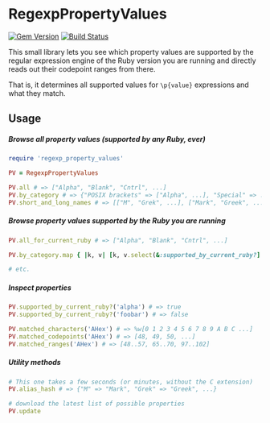 # RegexpPropertyValues

[![Gem Version](https://badge.fury.io/rb/regexp_property_values.svg)](http://badge.fury.io/rb/regexp_property_values)
[![Build Status](https://travis-ci.org/janosch-x/regexp_property_values.svg?branch=master)](https://travis-ci.org/janosch-x/regexp_property_values)

This small library lets you see which property values are supported by the regular expression engine of the Ruby version you are running and directly reads out their codepoint ranges from there.

That is, it determines all supported values for `\p{value}` expressions and what they match.

## Usage

##### Browse all property values (supported by any Ruby, ever)

```ruby
require 'regexp_property_values'

PV = RegexpPropertyValues

PV.all # => ["Alpha", "Blank", "Cntrl", ...]
PV.by_category # => {"POSIX brackets" => ["Alpha", ...], "Special" => ...}
PV.short_and_long_names # => [["M", "Grek", ...], ["Mark", "Greek", ...]]
```

##### Browse property values supported by the Ruby you are running

```ruby
PV.all_for_current_ruby # => ["Alpha", "Blank", "Cntrl", ...]

PV.by_category.map { |k, v| [k, v.select(&:supported_by_current_ruby?] }

# etc.
```

##### Inspect properties

```ruby
PV.supported_by_current_ruby?('alpha') # => true
PV.supported_by_current_ruby?('foobar') # => false

PV.matched_characters('AHex') # => %w[0 1 2 3 4 5 6 7 8 9 A B C ...]
PV.matched_codepoints('AHex') # => [48, 49, 50, ...]
PV.matched_ranges('AHex') # => [48..57, 65..70, 97..102]
```

##### Utility methods

```ruby
# This one takes a few seconds (or minutes, without the C extension)
PV.alias_hash # => {"M" => "Mark", "Grek" => "Greek", ...}

# download the latest list of possible properties
PV.update
```
